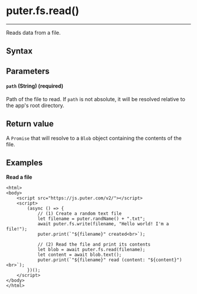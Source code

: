 # puter.fs.read()
* * *

Reads data from a file.

[](#syntax)Syntax
-----------------

[](#parameters)Parameters
-------------------------

#### [](#-code-path-code-string-required-)`path` (String) (required)

Path of the file to read. If `path` is not absolute, it will be resolved relative to the app's root directory.

[](#return-value)Return value
-----------------------------

A `Promise` that will resolve to a `Blob` object containing the contents of the file.

[](#examples)Examples
---------------------

**Read a file**

```
<html>
<body>
    <script src="https://js.puter.com/v2/"></script>
    <script>
        (async () => {
            // (1) Create a random text file
            let filename = puter.randName() + ".txt";
            await puter.fs.write(filename, "Hello world! I'm a file!");
            puter.print(`"${filename}" created<br>`);

            // (2) Read the file and print its contents
            let blob = await puter.fs.read(filename);
            let content = await blob.text();
            puter.print(`"${filename}" read (content: "${content}")<br>`);
        })();
    </script>
</body>
</html>

```
